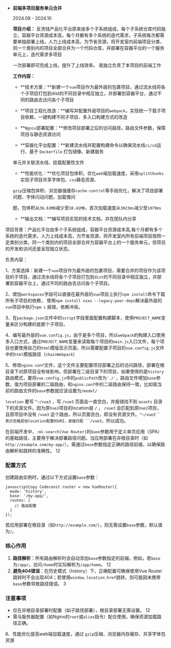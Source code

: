 - **前端多项目服务单元合并** 

  2024.08 - 2024.10

  

  **项目介绍：** 反洗钱产品化平台原来由多个子系统组成，每个子系统仓库代码独立，容器平台资源成本高，每个月都有多个系统的迭代需求，子系统每次都需要单独部署上线，人力上线成本高，为节省资源，将开发室内前端项目分类，同一个类别内的项目全部合并为一个代码仓库，并部署在容器平台的一个服务单元上，迭代需求多项目

  一次部署即可完成上线，提升了上线效率。 我独立负责了本项目的前端工作

  

  **工作内容：**

  - **技术方案：**新建一个`vue`项目作为最外层的包裹项目，通过流水线将各个子项目打包到dist的不同目录中相互独立，并部署到容器平台，通过不同的路由去访问各个子项目

  - **项目工程化改造：**编写并配置外层项目的`webpack`，实现统一下载子项目依赖，一键构建不同子项目、多入口构建方式的改造

  - **`Ngnix`部署配置：**修改项目部署之后的访问路径，路由文件参数，保障项目与静态资源访问

  - **容器化平台配置：**新建流水线并配置构建命令以确保流水线`ci/cd`运行、基于 `Dockerfile` 打包镜像、新建服务

  单元并关联流水线、挂载配置性文件

  - **性能优化：**优化项目包体积，优化`web`端加载速度，采用`splitChunks`实现子项目共享字体包、`css`静态资源、

  `gzip`压缩包体积、浏览器强缓存`cache-control`等手段优化，解决了项目部署问题、字体闪动问题，加载慢问

  题，包体积从`36.61MB`减少至`18.41MB`，首次加载速度从`3023ms`减少至`1079ms`

  - **输出文档：**编写项目实现的技术文档，并在团队内分享































项目背景：产品化平台由多个子系统组成，容器平台资源成本高,每个月都有多个系统的迭代需求，人力上线成本高，为节省资源，将开发室内所有前端项目按照一定类别分类，同一个类别内的项目全部合并为容器平台上的一个服务单元，但项目的开发和访问还是呈现独立状态。

负责内容：

1、方案选择：新建一个`vue`项目作为最外层的包裹项目，需要合并的项目作为该项目的子项目，通过流水线将各个子项目打包到`dist`的不同目录中相互独立，并部署到容器平台上，通过不同的路由去访问各个子项目。

2、增加`workspaces`字段可以直接在最外层的`vue`项目上执行`npm install`命令下载所有子项目的依赖， 使用`npm install xxxx --legacy-peer-deps`解决最外层的`vue`项目中执行`npm i` 报错，依赖冲突。

3、在`package.json`文件中的`script`字段里面配置构建脚本，使用`PROJECT_NAME`变量来区分构建的是那个子项目。

4、编写最外层的`vue.config.js`，由于是多个项目，所以`webpack`的构建入口使用多入口方式，通过`PROJECT_NAME`变量来读取每个项目的`main.js`入口文件，每个项目也要使用自己的`html`模版显示页面，所以需要配置子项目的`vue.config.js`文件中的`html`模版路径（`chainWebpack`）

5、修改`nginx.conf`文件，这个文件主要配置项目部署之后的访问路径，部署在根目录下对原项目没有啥影响，但部署在二级目录下的项目，如果使用的是`history`路由模式，要将`vue.config.js`中的`publicPath`改为`'./'`，路由文件增加`base`参数，值为项目部署的二级路由，和`nginx.conf`中的二级路由保持一致，比如我当前的路由文件的`base`参数就应该设置为`/model/`

`location` 要写 `^~/vue3` ，写 `/vue3` 页面会一直空白，并报错找不到 `assets` 目录下的资源文件。因为原`Vue2`项目的location是 `/` ， `/vue3` 会匹配到原`Vue2`项目，且原项目中没有 `/vue3` 这个路由，所以页面空白，即没有资源文件。`^~/vue3`` 表示忽略其他location配置的URI，直接匹配 ``/vue3`，所以成功。

在前端开发中，`:ml-search[Vue Router]`的`base`参数用于定义单页应用（SPA）的基础路径，主要用于解决部署路径问题。当应用部署在非根目录时（如`http://example.com/my-app/`），需通过`base`参数指定正确的路径前缀，以确保路由解析和跳转的准确性。 ‌12

### 配置方式

创建路由实例时，通过以下方式设置`base`参数：

```
javascriptCopy Codeconst router = new VueRouter({
  mode: 'history',
  base: '/my-app/',
  routes: [
    // 路由配置
  ]
});
```

若应用部署在根目录（如`http://example.com/`），则无需设置`base`参数，默认值为`/`。 ‌

### 核心作用

1. ‌**路径解析**‌：所有路由解析时会自动添加`base`参数指定的前缀。例如，若`base`为`/app/`，访问`/home`时实际解析为`/app/home`。 ‌12
2. ‌**避免404错误**‌：在历史模式（history）下，正确配置可确保使用Vue Router跳转时不会出现404；若使用`window.location.href`跳转，则可能因未携带`base`参数导致路径错误。 ‌3

### 注意事项

- 仅在非根目录部署时配置（如子路径部署），根目录部署无需设置。 ‌12
- 需与服务器配置（如Nginx的`root`或`alias`指令）配合使用，确保资源加载路径正确。

6、性能优化提高web端加载速度，通过 `gzip`压缩、浏览器内存缓存、共享字体包资源